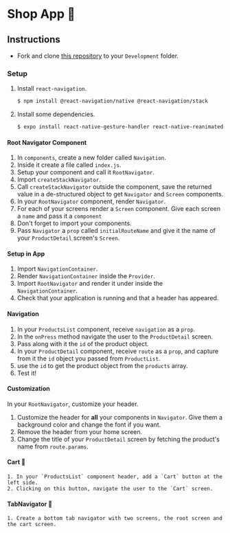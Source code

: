 # Shop App 🛒

## Instructions

- Fork and clone [this repository](https://github.com/JoinCODED/Task-RN-M3-Navigation) to your `Development` folder.

### Setup

1. Install `react-navigation`.

   ```bash
   $ npm install @react-navigation/native @react-navigation/stack
   ```

2. Install some dependencies.

   ```bash
   $ expo install react-native-gesture-handler react-native-reanimated react-native-screens react-native-safe-area-context @react-native-community/masked-view
   ```

#### Root Navigator Component

1. In `components`, create a new folder called `Navigation`.
2. Inside it create a file called `index.js`.
3. Setup your component and call it `RootNavigator`.
4. Import `createStackNavigator`.
5. Call `createStackNavigator` outside the component, save the returned value in a de-structured object to get `Navigator` and `Screen` components.
6. In your `RootNavigator` component, render `Navigator`.
7. For each of your screens render a `Screen` component. Give each screen a `name` and pass it a `component`
8. Don't forget to import your components.
9. Pass `Navigator` a `prop` called `initialRouteName` and give it the name of your `ProductDetail` screen's `Screen`.

#### Setup in App

1. Import `NavigationContainer`.
2. Render `NavigationContainer` inside the `Provider`.
3. Import `RootNavigator` and render it under inside the `NavigationContainer`.
4. Check that your application is running and that a header has appeared.

#### Navigation

1. In your `ProductsList` component, receive `navigation` as a `prop`.
2. In the `onPress` method navigate the user to the `ProductDetail` screen.
3. Pass along with it the `id` of the product object.
4. In your `ProductDetail` component, receive `route` as a `prop`, and capture from it the `id` object you passed from `ProductList`.
5. use the `id` to get the product object from the `products` array.
6. Test it!

#### Customization

In your `RootNavigator`, customize your header.

1. Customize the header for **all** your components in `Navigator`. Give them a background color and change the font if you want.
2. Remove the header from your home screen.
3. Change the title of your `ProductDetail` screen by fetching the product's name from `route.params`.

#### Cart 🛒

    1. In your `ProductsList` component header, add a `Cart` button at the left side.
    2. Clicking on this button, navigate the user to the `Cart` screen.

#### TabNavigator 🛒

    1. Create a bottom tab navigator with two screens, the root screen and the cart screen.
